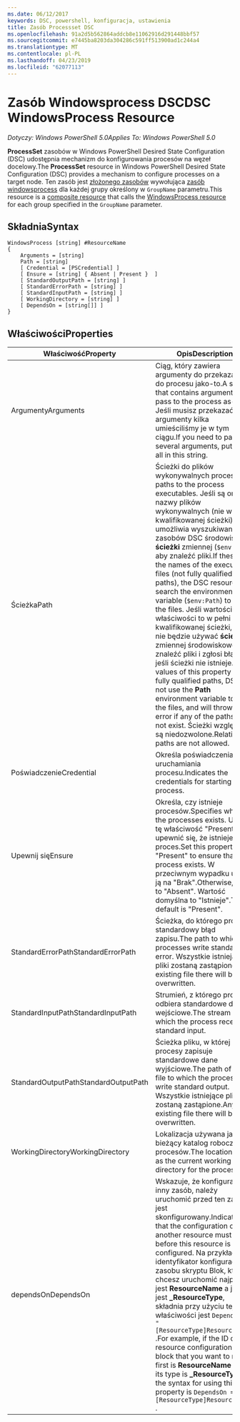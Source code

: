 ```yaml
---
ms.date: 06/12/2017
keywords: DSC, powershell, konfiguracja, ustawienia
title: Zasób Processset DSC
ms.openlocfilehash: 91a2d5b562864addcb8e11062916d291448bbf57
ms.sourcegitcommit: e7445ba8203da304286c591ff513900ad1c244a4
ms.translationtype: MT
ms.contentlocale: pl-PL
ms.lasthandoff: 04/23/2019
ms.locfileid: "62077113"
---
```

# <a name="dsc-windowsprocess-resource"></a><span data-ttu-id="a070d-103">Zasób Windowsprocess DSC</span><span class="sxs-lookup"><span data-stu-id="a070d-103">DSC WindowsProcess Resource</span></span>

<span data-ttu-id="a070d-104">_Dotyczy: Windows PowerShell 5.0_</span><span class="sxs-lookup"><span data-stu-id="a070d-104">_Applies To: Windows PowerShell 5.0_</span></span>

<span data-ttu-id="a070d-105">**ProcessSet** zasobów w Windows PowerShell Desired State Configuration (DSC) udostępnia mechanizm do konfigurowania procesów na węzeł docelowy.</span><span class="sxs-lookup"><span data-stu-id="a070d-105">The **ProcessSet** resource in Windows PowerShell Desired State Configuration (DSC) provides a mechanism to configure processes on a target node.</span></span> <span data-ttu-id="a070d-106">Ten zasób jest [złożonego zasobów](../../../resources/authoringResourceComposite.md) wywołująca [zasób windowsprocess](windowsProcessResource.md) dla każdej grupy określony w `GroupName` parametru.</span><span class="sxs-lookup"><span data-stu-id="a070d-106">This resource is a [composite resource](../../../resources/authoringResourceComposite.md) that calls the [WindowsProcess resource](windowsProcessResource.md) for each group specified in the `GroupName` parameter.</span></span>

## <a name="syntax"></a><span data-ttu-id="a070d-107">Składnia</span><span class="sxs-lookup"><span data-stu-id="a070d-107">Syntax</span></span>

```
WindowsProcess [string] #ResourceName
{
    Arguments = [string]
    Path = [string]
    [ Credential = [PSCredential] ]
    [ Ensure = [string] { Absent | Present }  ]
    [ StandardOutputPath = [string] ]
    [ StandardErrorPath = [string] ]
    [ StandardInputPath = [string] ]
    [ WorkingDirectory = [string] ]
    [ DependsOn = [string[]] ]
}
```

## <a name="properties"></a><span data-ttu-id="a070d-108">Właściwości</span><span class="sxs-lookup"><span data-stu-id="a070d-108">Properties</span></span>

| <span data-ttu-id="a070d-109">Właściwość</span><span class="sxs-lookup"><span data-stu-id="a070d-109">Property</span></span> | <span data-ttu-id="a070d-110">Opis</span><span class="sxs-lookup"><span data-stu-id="a070d-110">Description</span></span> |
| --- | --- |
| <span data-ttu-id="a070d-111">Argumenty</span><span class="sxs-lookup"><span data-stu-id="a070d-111">Arguments</span></span>| <span data-ttu-id="a070d-112">Ciąg, który zawiera argumenty do przekazania do procesu jako-to.</span><span class="sxs-lookup"><span data-stu-id="a070d-112">A string that contains arguments to pass to the process as-is.</span></span> <span data-ttu-id="a070d-113">Jeśli musisz przekazać argumenty kilka umieściliśmy je w tym ciągu.</span><span class="sxs-lookup"><span data-stu-id="a070d-113">If you need to pass several arguments, put them all in this string.</span></span>|
| <span data-ttu-id="a070d-114">Ścieżka</span><span class="sxs-lookup"><span data-stu-id="a070d-114">Path</span></span>| <span data-ttu-id="a070d-115">Ścieżki do plików wykonywalnych procesu.</span><span class="sxs-lookup"><span data-stu-id="a070d-115">The paths to the process executables.</span></span> <span data-ttu-id="a070d-116">Jeśli są one nazwy plików wykonywalnych (nie w pełni kwalifikowanej ścieżki), umożliwia wyszukiwanie zasobów DSC środowiska **ścieżki** zmiennej (`$env:Path`) aby znaleźć pliki.</span><span class="sxs-lookup"><span data-stu-id="a070d-116">If these are the names of the executable files (not fully qualified paths), the DSC resource will search the environment **Path** variable (`$env:Path`) to find the files.</span></span> <span data-ttu-id="a070d-117">Jeśli wartości tej właściwości to w pełni kwalifikowanej ścieżki, DSC nie będzie używać **ścieżki** zmiennej środowiskowej, aby znaleźć pliki i zgłosi błąd, jeśli ścieżki nie istnieje.</span><span class="sxs-lookup"><span data-stu-id="a070d-117">If the values of this property are fully qualified paths, DSC will not use the **Path** environment variable to find the files, and will throw an error if any of the paths do not exist.</span></span> <span data-ttu-id="a070d-118">Ścieżki względne są niedozwolone.</span><span class="sxs-lookup"><span data-stu-id="a070d-118">Relative paths are not allowed.</span></span>|
| <span data-ttu-id="a070d-119">Poświadczenie</span><span class="sxs-lookup"><span data-stu-id="a070d-119">Credential</span></span>| <span data-ttu-id="a070d-120">Określa poświadczenia do uruchamiania procesu.</span><span class="sxs-lookup"><span data-stu-id="a070d-120">Indicates the credentials for starting the process.</span></span>|
| <span data-ttu-id="a070d-121">Upewnij się</span><span class="sxs-lookup"><span data-stu-id="a070d-121">Ensure</span></span>| <span data-ttu-id="a070d-122">Określa, czy istnieje procesów.</span><span class="sxs-lookup"><span data-stu-id="a070d-122">Specifies whether the processes exists.</span></span> <span data-ttu-id="a070d-123">Ustaw tę właściwość "Present", aby upewnić się, że istnieje proces.</span><span class="sxs-lookup"><span data-stu-id="a070d-123">Set this property to "Present" to ensure that the process exists.</span></span> <span data-ttu-id="a070d-124">W przeciwnym wypadku ustaw ją na "Brak".</span><span class="sxs-lookup"><span data-stu-id="a070d-124">Otherwise, set it to "Absent".</span></span> <span data-ttu-id="a070d-125">Wartość domyślna to "Istnieje".</span><span class="sxs-lookup"><span data-stu-id="a070d-125">The default is "Present".</span></span>|
| <span data-ttu-id="a070d-126">StandardErrorPath</span><span class="sxs-lookup"><span data-stu-id="a070d-126">StandardErrorPath</span></span>| <span data-ttu-id="a070d-127">Ścieżka, do którego procesy standardowy błąd zapisu.</span><span class="sxs-lookup"><span data-stu-id="a070d-127">The path to which the processes write standard error.</span></span> <span data-ttu-id="a070d-128">Wszystkie istniejące pliki zostaną zastąpione.</span><span class="sxs-lookup"><span data-stu-id="a070d-128">Any existing file there will be overwritten.</span></span>|
| <span data-ttu-id="a070d-129">StandardInputPath</span><span class="sxs-lookup"><span data-stu-id="a070d-129">StandardInputPath</span></span>| <span data-ttu-id="a070d-130">Strumień, z którego proces odbiera standardowe dane wejściowe.</span><span class="sxs-lookup"><span data-stu-id="a070d-130">The stream from which the process receives standard input.</span></span>|
| <span data-ttu-id="a070d-131">StandardOutputPath</span><span class="sxs-lookup"><span data-stu-id="a070d-131">StandardOutputPath</span></span>| <span data-ttu-id="a070d-132">Ścieżka pliku, w której procesy zapisuje standardowe dane wyjściowe.</span><span class="sxs-lookup"><span data-stu-id="a070d-132">The path of the file to which the processes write standard output.</span></span> <span data-ttu-id="a070d-133">Wszystkie istniejące pliki zostaną zastąpione.</span><span class="sxs-lookup"><span data-stu-id="a070d-133">Any existing file there will be overwritten.</span></span>|
| <span data-ttu-id="a070d-134">WorkingDirectory</span><span class="sxs-lookup"><span data-stu-id="a070d-134">WorkingDirectory</span></span>| <span data-ttu-id="a070d-135">Lokalizacja używana jako bieżący katalog roboczy dla procesów.</span><span class="sxs-lookup"><span data-stu-id="a070d-135">The location used as the current working directory for the processes.</span></span>|
| <span data-ttu-id="a070d-136">dependsOn</span><span class="sxs-lookup"><span data-stu-id="a070d-136">DependsOn</span></span> | <span data-ttu-id="a070d-137">Wskazuje, że konfiguracji inny zasób, należy uruchomić przed ten zasób jest skonfigurowany.</span><span class="sxs-lookup"><span data-stu-id="a070d-137">Indicates that the configuration of another resource must run before this resource is configured.</span></span> <span data-ttu-id="a070d-138">Na przykład, jeśli identyfikator konfiguracji zasobu skryptu Blok, który chcesz uruchomić najpierw jest **ResourceName** a jej typ jest **_ResourceType**, składnia przy użyciu tej właściwości jest `DependsOn = "[ResourceType]ResourceName"` .</span><span class="sxs-lookup"><span data-stu-id="a070d-138">For example, if the ID of the resource configuration script block that you want to run first is **ResourceName** and its type is **_ResourceType**, the syntax for using this property is `DependsOn = "[ResourceType]ResourceName"` .</span></span>|

